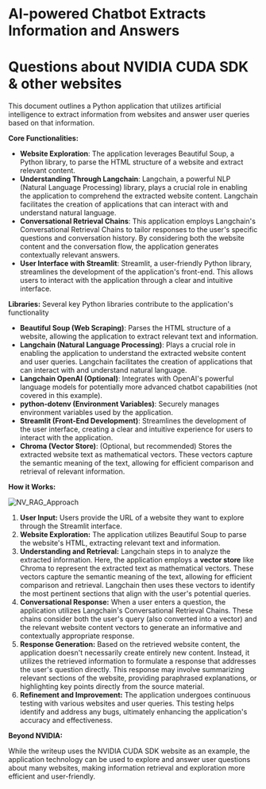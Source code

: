 # AI-powered Chatbot Extracts Information and Answers

# Questions about NVIDIA CUDA SDK & other websites

This document outlines a Python application that utilizes artificial intelligence to extract
information from websites and answer user queries based on that information.

**Core Functionalities:**

- **Website Exploration**: The application leverages Beautiful Soup, a Python library, to
parse the HTML structure of a website and extract relevant content.
- **Understanding Through Langchain**: Langchain, a powerful NLP (Natural Language
Processing) library, plays a crucial role in enabling the application to comprehend the
extracted website content. Langchain facilitates the creation of applications that can
interact with and understand natural language.
- **Conversational Retrieval Chains**: This application employs Langchain's
Conversational Retrieval Chains to tailor responses to the user's specific questions and
conversation history. By considering both the website content and the conversation flow,
the application generates contextually relevant answers.
- **User Interface with Streamlit**: Streamlit, a user-friendly Python library, streamlines the
development of the application's front-end. This allows users to interact with the
application through a clear and intuitive interface.

**Libraries:** Several key Python libraries contribute to the application's functionality

- **Beautiful Soup (Web Scraping)**: Parses the HTML structure of a website, allowing the
application to extract relevant text and information.
- **Langchain (Natural Language Processing)**: Plays a crucial role in enabling the
application to understand the extracted website content and user queries. Langchain
facilitates the creation of applications that can interact with and understand natural
language.
- **Langchain OpenAI (Optional)**: Integrates with OpenAI's powerful language models for
potentially more advanced chatbot capabilities (not covered in this example).
- **python-dotenv (Environment Variables)**: Securely manages environment variables
used by the application.
- **Streamlit (Front-End Development)**: Streamlines the development of the user
interface, creating a clear and intuitive experience for users to interact with the
application.
-  **Chroma (Vector Store)**: (Optional, but recommended) Stores the extracted website text
as mathematical vectors. These vectors capture the semantic meaning of the text, 
allowing for efficient comparison and retrieval of relevant information.

**How it Works:**


![NV_RAG_Approach](https://github.com/user-attachments/assets/84457814-f29d-4543-8408-2b3d8229a7cc)

1. **User Input:** Users provide the URL of a website they want to explore through the
    Streamlit interface.
2. **Website Exploration:** The application utilizes Beautiful Soup to parse the website's
    HTML, extracting relevant text and information.
3. **Understanding and Retrieval:** Langchain steps in to analyze the extracted information.
    Here, the application employs a **vector store** like Chroma to represent the extracted text
    as mathematical vectors. These vectors capture the semantic meaning of the text,
    allowing for efficient comparison and retrieval. Langchain then uses these vectors to
    identify the most pertinent sections that align with the user's potential queries.
4. **Conversational Response:** When a user enters a question, the application utilizes
    Langchain's Conversational Retrieval Chains. These chains consider both the user's
    query (also converted into a vector) and the relevant website content vectors to generate
    an informative and contextually appropriate response.
5. **Response Generation:** Based on the retrieved website content, the application doesn't
    necessarily create entirely new content. Instead, it utilizes the retrieved information to
    formulate a response that addresses the user's question directly. This response may
    involve summarizing relevant sections of the website, providing paraphrased
    explanations, or highlighting key points directly from the source material.
6. **Refinement and Improvement:** The application undergoes continuous testing with
    various websites and user queries. This testing helps identify and address any bugs,
    ultimately enhancing the application's accuracy and effectiveness.

**Beyond NVIDIA:**

While the writeup uses the NVIDIA CUDA SDK website as an example, the application
technology can be used to explore and answer user questions about many websites, making
information retrieval and exploration more efficient and user-friendly.
